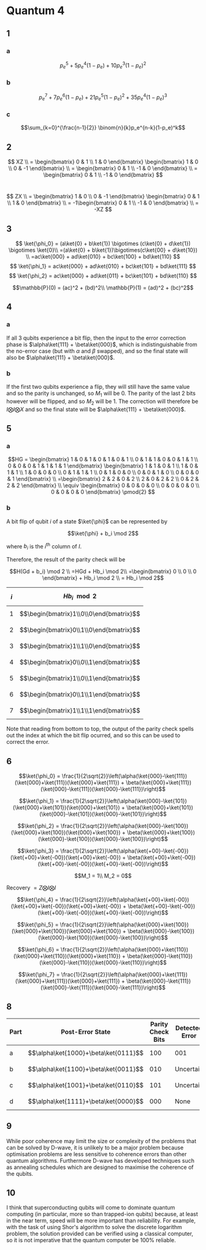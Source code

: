 # Quantum 4

## 1

### a

$$p_e^5 + 5 p_e^4(1-p_e) + 10 p_e^3(1-p_e)^2$$

### b

$$p_e^7 + 7 p_e^6(1-p_e) + 21 p_e^5(1-p_e)^2 + 35 p_e^4(1-p_e)^3$$

### c

$$\sum_{k=0}^{\frac{n-1}{2}} \binom{n}{k}p_e^{n-k}(1-p_e)^k$$

## 2

$$
XZ
\\
= \begin{bmatrix}
0 & 1 \\ 
1 & 0
\end{bmatrix}
\begin{bmatrix}
1 & 0 \\ 
0 & -1
\end{bmatrix}
\\
= \begin{bmatrix}
0 & 1 \\ 
-1 & 0
\end{bmatrix}
\\
= \begin{bmatrix}
0 & 1 \\ 
-1 & 0
\end{bmatrix}
$$
<br />

$$
ZX
\\
= \begin{bmatrix}
1 & 0 \\ 
0 & -1
\end{bmatrix}
\begin{bmatrix}
0 & 1 \\ 
1 & 0
\end{bmatrix}
\\
= -1\begin{bmatrix}
0 & 1 \\ 
-1 & 0
\end{bmatrix}
\\
= -XZ
$$

## 3

$$
\ket{\phi_0} = (a\ket{0} + b\ket{1}) \bigotimes (c\ket{0} + d\ket{1}) \bigotimes \ket{0}\\
=(a\ket{0} + b\ket{1})\bigotimes(c\ket{00} + d\ket{10}) \\
=ac\ket{000} + ad\ket{010} + bc\ket{100} + bd\ket{110}
$$
$$
\ket{\phi_1} = ac\ket{000} + ad\ket{010} + bc\ket{101} + bd\ket{111}
$$
$$
\ket{\phi_2} = ac\ket{000} + ad\ket{011} + bc\ket{101} + bd\ket{110}
$$

$$\mathbb{P}(0) = (ac)^2 + (bd)^2\\
\mathbb{P}(1) = (ad)^2 + (bc)^2$$

## 4

### a

If all 3 qubits experience a bit flip, then the input to the error correction phase is $\alpha\ket{111} + \beta\ket{000}$, which is indistinguishable from the no-error case (but with $\alpha$ and $\beta$ swapped), and so the final state will also be $\alpha\ket{111} + \beta\ket{000}$.

### b

If the first two qubits experience a flip, they will still have the same value and so the parity is unchanged, so $M_1$ will be 0. The parity of the last 2 bits however will be flipped, and so $M_2$ will be 1. The correction will therefore be $I\bigotimes I \bigotimes X$ and so the final state will be $\alpha\ket{111} + \beta\ket{000}$.

## 5

### a

$$HG = \begin{bmatrix}
1 & 0 & 1 & 0 & 1 & 0 & 1 \\ 
0 & 1 & 1 & 0 & 0 & 1 & 1 \\ 
0 & 0 & 0 & 1 & 1 & 1 & 1 
\end{bmatrix}
\begin{bmatrix}
1 & 1 & 0 & 1 \\
1 & 0 & 1 & 1 \\
1 & 0 & 0 & 0 \\
0 & 1 & 1 & 1 \\
0 & 1 & 0 & 0 \\
0 & 0 & 1 & 0 \\
0 & 0 & 0 & 1
\end{bmatrix} \\
=\begin{bmatrix}
2 & 2 & 0 & 2 \\ 
2 & 0 & 2 & 2 \\ 
0 & 2 & 2 & 2
\end{bmatrix} \\
\equiv \begin{bmatrix}
0 & 0 & 0 & 0 \\ 
0 & 0 & 0 & 0 \\ 
0 & 0 & 0 & 0
\end{bmatrix} \pmod{2}
$$

### b

A bit flip of qubit $i$ of a state $\ket{\phi}$ can be represented by

$$\ket{\phi} + b_i \mod 2$$

where $b_i$ is the $i$<sup>th</sup> column of $I$.

Therefore, the result of the parity check will be

$$H(Gd + b_i) \mod 2 \\
=HGd + Hb_i \mod 2\\
=\begin{bmatrix}
0 \\
0 \\
0
\end{bmatrix} + Hb_i \mod 2 \\
= Hb_i \mod 2$$

| $$i$$ | $$Hb_i \mod 2$$ |
|---|---|
| 1 | $$\begin{bmatrix}1\\0\\0\end{bmatrix}$$ |
| 2 | $$\begin{bmatrix}0\\1\\0\end{bmatrix}$$ |
| 3 | $$\begin{bmatrix}1\\1\\0\end{bmatrix}$$ |
| 4 | $$\begin{bmatrix}0\\0\\1\end{bmatrix}$$ |
| 5 | $$\begin{bmatrix}1\\0\\1\end{bmatrix}$$ |
| 6 | $$\begin{bmatrix}0\\1\\1\end{bmatrix}$$ |
| 7 | $$\begin{bmatrix}1\\1\\1\end{bmatrix}$$ |

Note that reading from bottom to top, the output of the parity check spells out the index at which the bit flip ocurred, and so this can be used to correct the error.

## 6

$$\ket{\phi_0} = \frac{1}{2\sqrt{2}}\left(\alpha(\ket{000}-\ket{111})(\ket{000}+\ket{111})(\ket{000}+\ket{111}) + \beta(\ket{000}+\ket{111})(\ket{000}-\ket{111})(\ket{000}-\ket{111})\right)$$

$$\ket{\phi_1} = \frac{1}{2\sqrt{2}}\left(\alpha(\ket{000}-\ket{101})(\ket{000}+\ket{101})(\ket{000}+\ket{101}) + \beta(\ket{000}+\ket{101})(\ket{000}-\ket{101})(\ket{000}-\ket{101})\right)$$

$$\ket{\phi_2} = \frac{1}{2\sqrt{2}}\left(\alpha(\ket{000}-\ket{100})(\ket{000}+\ket{100})(\ket{000}+\ket{100}) + \beta(\ket{000}+\ket{100})(\ket{000}-\ket{100})(\ket{000}-\ket{100})\right)$$

$$\ket{\phi_3} = \frac{1}{2\sqrt{2}}\left(\alpha(\ket{+00}-\ket{-00})(\ket{+00}+\ket{-00})(\ket{+00}+\ket{-00}) + \beta(\ket{+00}+\ket{-00})(\ket{+00}-\ket{-00})(\ket{+00}-\ket{-00})\right)$$

$$M_1 = 1\\
M_2 = 0$$

Recovery $= Z\bigotimes I\bigotimes I$

$$\ket{\phi_4} = \frac{1}{2\sqrt{2}}\left(\alpha(\ket{+00}+\ket{-00})(\ket{+00}+\ket{-00})(\ket{+00}+\ket{-00}) + \beta(\ket{+00}-\ket{-00})(\ket{+00}-\ket{-00})(\ket{+00}-\ket{-00})\right)$$

$$\ket{\phi_5} = \frac{1}{2\sqrt{2}}\left(\alpha(\ket{000}+\ket{100})(\ket{000}+\ket{100})(\ket{000}+\ket{100}) + \beta(\ket{000}-\ket{100})(\ket{000}-\ket{100})(\ket{000}-\ket{100})\right)$$

$$\ket{\phi_6} = \frac{1}{2\sqrt{2}}\left(\alpha(\ket{000}+\ket{110})(\ket{000}+\ket{110})(\ket{000}+\ket{110}) + \beta(\ket{000}-\ket{110})(\ket{000}-\ket{110})(\ket{000}-\ket{110})\right)$$

$$\ket{\phi_7} = \frac{1}{2\sqrt{2}}\left(\alpha(\ket{000}+\ket{111})(\ket{000}+\ket{111})(\ket{000}+\ket{111}) + \beta(\ket{000}-\ket{111})(\ket{000}-\ket{111})(\ket{000}-\ket{111})\right)$$

## 8

| Part | Post-Error State | Parity Check Bits | Detected Error | Corrected State |
|---|---|---|---|---|
| a | $$\alpha\ket{1000}+\beta\ket{0111}$$ | 100 | 001 | $$\alpha\ket{0000}+\beta\ket{1111}$$ |
| b | $$\alpha\ket{1100}+\beta\ket{0011}$$ | 010 | Uncertain | N/A |
| c | $$\alpha\ket{1001}+\beta\ket{0110}$$ | 101 | Uncertain | N/A |
| d | $$\alpha\ket{1111}+\beta\ket{0000}$$ | 000 | None | $$\alpha\ket{1111}+\beta\ket{0000}$$ |

## 9

While poor coherence may limit the size or complexity of the problems that can be solved by D-wave, it is unlikely to be a major problem because optimisation problems are less sensitive to coherence errors than other quantum algorithms. Furthermore D-wave has developed techniques such as annealing schedules which are designed to maximise the coherence of the qubits.

## 10

I think that superconducting qubits will come to dominate quantum computing (in particular, more so than trapped-ion qubits) because, at least in the near term, speed will be more important than reliability. For example, with the task of using Shor's algorithm to solve the discrete logarithm problem, the solution provided can be verified using a classical computer, so it is not imperative that the quantum computer be 100% reliable.